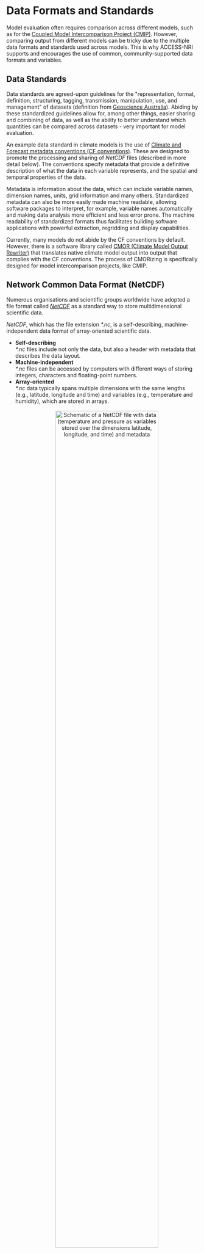 # Data Formats and Standards

<!-- For this content, I have used a lot of text from this website: https://pro.arcgis.com/en/pro-app/latest/help/data/multidimensional/fundamentals-of-netcdf-data-storage.htm -->

Model evaluation often requires comparison across different models, such as for the [Coupled Model Intercomparison Project (CMIP)](https://wcrp-cmip.org). However, comparing output from different models can be tricky due to the multiple data formats and standards used across models. This is why ACCESS-NRI supports and encourages the use of common, community-supported data formats and variables.

## Data Standards
Data standards are agreed-upon guidelines for the "representation, format, definition, structuring, tagging, transmission, manipulation, use, and management" of datasets (definition from [Geoscience Australia](https://www.ga.gov.au/data-pubs/datastandards)). Abiding by these standardized guidelines allow for, among other things, easier sharing and combining of data, as well as the ability to better understand which quantities can be compared across datasets - very important for model evaluation.

An example data standard in climate models is the use of [Climate and Forecast metadata conventions (CF conventions)](http://cfconventions.org). These are designed to promote the processing and sharing of _NetCDF_ files (described in more detail below). The conventions specify metadata that provide a definitive description of what the data in each variable represents, and the spatial and temporal properties of the data. 

Metadata is information about the data, which can include variable names, dimension names, units, grid information and many others. Standardized metadata can also be more easily made machine readable, allowing software packages to interpret, for example, variable names automatically and making data analysis more efficient and less error prone. The machine readability of standardized formats thus facilitates building software applications with powerful extraction, regridding and display capabilities.

Currently, many models do not abide by the CF conventions by default. However, there is a software library called [CMOR (Climate Model Output Rewriter)](https://cmor.llnl.gov) that translates native climate model output into output that complies with the CF conventions. The process of CMORizing is specifically designed for model intercomparison projects, like CMIP.

## Network Common Data Format (NetCDF)

Numerous organisations and scientific groups worldwide have adopted a file format called [_NetCDF_](https://www.unidata.ucar.edu/software/netcdf/) as a standard way to store multidimensional scientific data.

<i>NetCDF</i>, which has the file extension <i>*.nc</i>, is a self-describing, machine-independent data format of array-oriented scientific data.

<ul>
<li><b>Self-describing</b>
    <br>
    <i>*.nc</i> files include not only the data, but also a header with metadata that describes the data layout.

<li><b>Machine-independent</b>
    <br>
    <i>*.nc</i> files can be accessed by computers with different ways of storing integers, characters and floating-point numbers.

<li><b>Array-oriented</b>
    <br>
    <i>*.nc</i> data typically spans multiple dimensions with the same lengths (e.g., latitude, longitude and time) and variables (e.g., temperature and humidity), which are stored in arrays.
    <br>
    <br>
    <div style="text-align: center;">
        <img src="../../../assets/model_evaluation/xarray2.png" alt="Schematic of a NetCDF file with data (temperature and pressure as variables stored over the dimensions latitude, longitude, and time) and metadata" title="xarray https://xarray.dev/" width="75%"/>
    </div>
</ul>

Data in a *NetCDF* file is stored in the form of arrays, where each *NetCDF* dimension has a name and a length. NetCDF variables and coordinates can also have a different number of dimensions.

For example, surface temperature variation over time at a fixed location would be stored as a one-dimensional array (with dimension *time*), whereas surface temperature that varies over a region at a fixed point in time would be stored as a two-dimensional array (with dimensions *longitude, latitude*). An example of three-dimensional (3D) data would be surface temperature varying with time over a region (with dimensions *longitude, latitude, time*), and four-dimensional (4D) data would be temperature varying with time over a region with varying altitude (with dimensions *longitude, latitude, altitude, time*).

## Loading NetCDF files

There are many ways of reading files, though a common way is via the Python package *xarray*. 
<br>
For more information, refer to a <a href="https://docs.xarray.dev/en/stable/getting-started-guide/quick-overview.html" target="_blank">quick overview of xarray</a> and <a href="https://tutorial.xarray.dev/intro.html" target="_blank">xarray tutorials</a>.

*xarray* is a python package avaliable through the conda environment on NCI. 
<br>
Hence, you can either use it directly (as shown below) or through the dataset capabilities of the [ACCESS-NRI Model Intake Catalog Tool](/model_evaluation/data/model_catalogs).

```
import xarray as xr
dataset = xr.open_dataset("example.nc")
dataset
```

<div style="text-align: center;">
     <img src="../../../assets/model_evaluation/netcdf_example.jpg" alt="Example of an actual NetCDF file with data (precipitation/rainfall over the dimensions latitude, longitude, and time) and metadata." title="Picture from https://pro.arcgis.com/en/pro-app/latest/help/data/multidimensional/fundamentals-of-netcdf-data-storage.htm" width="60%"/>
 </div>

## Other Data formats

NetCDF has been described in detail here as it is the most common format for climate data and then for comparison and optimizing evaluation workflows all data would be in the same format. [Observational data](/model_evaluation/data/observations) can come from different institutions and measured with various instruments. These institutions can manage their data for users other than climate researchers, therefore the data can come in other formats including plain text formats. This data can be [_CMORised_](#data-standards), for evaluation frameworks. Reach out on the [Hive Forum](https://forum.access-hive.org.au) for assistance and suggestions of any datasets that may be missing or could be useful.


<h6>References</h6>
<ul class="references">
    <li>
        <a href = "https://pro.arcgis.com/en/pro-app/latest/help/data/multidimensional/fundamentals-of-netcdf-data-storage.htm" target="_blank">https://pro.arcgis.com/en/pro-app/latest/help/data/multidimensional/fundamentals-of-netcdf-data-storage.htm</a>
    </li>